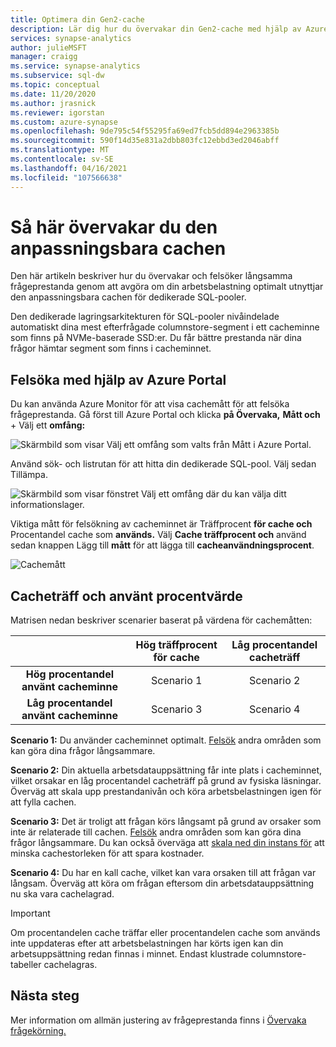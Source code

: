 ```yaml
---
title: Optimera din Gen2-cache
description: Lär dig hur du övervakar din Gen2-cache med hjälp av Azure Portal.
services: synapse-analytics
author: julieMSFT
manager: craigg
ms.service: synapse-analytics
ms.subservice: sql-dw
ms.topic: conceptual
ms.date: 11/20/2020
ms.author: jrasnick
ms.reviewer: igorstan
ms.custom: azure-synapse
ms.openlocfilehash: 9de795c54f55295fa69ed7fcb5dd894e2963385b
ms.sourcegitcommit: 590f14d35e831a2dbb803fc12ebbd3ed2046abff
ms.translationtype: MT
ms.contentlocale: sv-SE
ms.lasthandoff: 04/16/2021
ms.locfileid: "107566638"
---
```

# <a name="how-to-monitor-the-adaptive-cache"></a>Så här övervakar du den anpassningsbara cachen

Den här artikeln beskriver hur du övervakar och felsöker långsamma frågeprestanda genom att avgöra om din arbetsbelastning optimalt utnyttjar den anpassningsbara cachen för dedikerade SQL-pooler.

Den dedikerade lagringsarkitekturen för SQL-pooler nivåindelade automatiskt dina mest efterfrågade columnstore-segment i ett cacheminne som finns på NVMe-baserade SSD:er. Du får bättre prestanda när dina frågor hämtar segment som finns i cacheminnet.
 
## <a name="troubleshoot-using-the-azure-portal"></a>Felsöka med hjälp av Azure Portal

Du kan använda Azure Monitor för att visa cachemått för att felsöka frågeprestanda. Gå först till Azure Portal och klicka **på Övervaka,** **Mått och** + Välj ett **omfång:**

![Skärmbild som visar Välj ett omfång som valts från Mått i Azure Portal.](./media/sql-data-warehouse-how-to-monitor-cache/cache-0.png)

Använd sök- och listrutan för att hitta din dedikerade SQL-pool. Välj sedan Tillämpa.

![Skärmbild som visar fönstret Välj ett omfång där du kan välja ditt informationslager.](./media/sql-data-warehouse-how-to-monitor-cache/cache-1.png)

Viktiga mått för felsökning av cacheminnet är Träffprocent **för cache och** Procentandel cache som **används.** Välj **Cache träffprocent och** använd sedan knappen Lägg till **mått** för att lägga till **cacheanvändningsprocent**. 

![Cachemått](./media/sql-data-warehouse-how-to-monitor-cache/cache-2.png)

## <a name="cache-hit-and-used-percentage"></a>Cacheträff och använt procentvärde

Matrisen nedan beskriver scenarier baserat på värdena för cachemåtten:

|                                | **Hög träffprocent för cache** | **Låg procentandel cacheträff** |
| :----------------------------: | :---------------------------: | :--------------------------: |
| **Hög procentandel använt cacheminne** |          Scenario 1           |          Scenario 2          |
| **Låg procentandel använt cacheminne**  |          Scenario 3           |          Scenario 4          |

**Scenario 1:** Du använder cacheminnet optimalt. [Felsök](sql-data-warehouse-manage-monitor.md) andra områden som kan göra dina frågor långsammare.

**Scenario 2:** Din aktuella arbetsdatauppsättning får inte plats i cacheminnet, vilket orsakar en låg procentandel cacheträff på grund av fysiska läsningar. Överväg att skala upp prestandanivån och köra arbetsbelastningen igen för att fylla cachen.

**Scenario 3:** Det är troligt att frågan körs långsamt på grund av orsaker som inte är relaterade till cachen. [Felsök](sql-data-warehouse-manage-monitor.md) andra områden som kan göra dina frågor långsammare. Du kan också överväga att [skala ned din instans för](sql-data-warehouse-manage-monitor.md) att minska cachestorleken för att spara kostnader. 

**Scenario 4:** Du har en kall cache, vilket kan vara orsaken till att frågan var långsam. Överväg att köra om frågan eftersom din arbetsdatauppsättning nu ska vara cachelagrad. 

> [!IMPORTANT]
> Om procentandelen cache träffar eller procentandelen cache som används inte uppdateras efter att arbetsbelastningen har körts igen kan din arbetsuppsättning redan finnas i minnet. Endast klustrade columnstore-tabeller cachelagras.

## <a name="next-steps"></a>Nästa steg
Mer information om allmän justering av frågeprestanda finns i [Övervaka frågekörning.](sql-data-warehouse-manage-monitor.md#monitor-query-execution)

